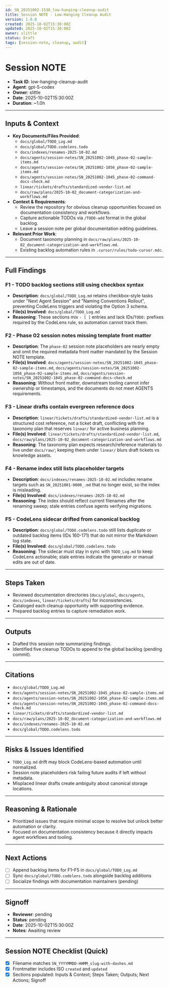 ```yaml
---
id: SN_20251002-1530_low-hanging-cleanup-audit
title: Session NOTE - Low-Hanging Cleanup Audit
version: 1.0.0
created: 2025-10-02T15:30:00Z
updated: 2025-10-02T15:30:00Z
owner: slittle
status: Draft
tags: [session-note, cleanup, audit]
---
```


# Session NOTE

- **Task ID**: low-hanging-cleanup-audit
- **Agent**: gpt-5-codex
- **Owner**: slittle
- **Date**: 2025-10-02T15:30:00Z
- **Duration**: ~1.0h

---

## Inputs & Context

- **Key Documents/Files Provided**:
  - `docs/global/TODO_Log.md`
  - `docs/global/TODO.codelens.todo`
  - `docs/indexes/renames-2025-10-02.md`
  - `docs/agents/session-notes/SN_20251002-1045_phase-02-sample-items.md`
  - `docs/agents/session-notes/SN_20251002-1056_phase-02-sample-items.md`
  - `docs/agents/session-notes/SN_20251002-1045_phase-02-command-docs-check.md`
  - `linear/tickets/drafts/standardized-vendor-list.md`
  - `docs/raw/plans/2025-10-02_document-categorization-and-workflows.md`
- **Context & Requirements**:
  - Review the repository for obvious cleanup opportunities focused on documentation consistency and workflows.
  - Capture actionable TODOs via `/TODO-add` format in the global backlog.
  - Leave a session note per global documentation editing guidelines.
- **Relevant Prior Work**:
  - Document taxonomy planning in `docs/raw/plans/2025-10-02_document-categorization-and-workflows.md`.
  - Existing backlog automation rules in `.cursor/rules/todo-cursor.mdc`.

---

## Full Findings

### F1 - TODO backlog sections still using checkbox syntax

- **Description**: `docs/global/TODO_Log.md` retains checkbox-style tasks under "Next Agent Session" and "Naming Conventions Rollout", preventing CodeLens triggers and violating the Option 3 schema.
- **File(s) Involved**: `docs/global/TODO_Log.md`
- **Reasoning**: These sections mix `- [ ]` entries and lack IDs/`TODO:` prefixes required by the CodeLens rule, so automation cannot track them.

### F2 - Phase 02 session notes missing template front matter

- **Description**: The `phase-02` session note placeholders are nearly empty and omit the required metadata front matter mandated by the Session NOTE template.
- **File(s) Involved**: `docs/agents/session-notes/SN_20251002-1045_phase-02-sample-items.md`, `docs/agents/session-notes/SN_20251002-1056_phase-02-sample-items.md`, `docs/agents/session-notes/SN_20251002-1045_phase-02-command-docs-check.md`
- **Reasoning**: Without front matter, downstream tooling cannot infer ownership or timestamps, and the documents do not meet AGENTS requirements.

### F3 - Linear drafts contain evergreen reference docs

- **Description**: `linear/tickets/drafts/standardized-vendor-list.md` is a structured cost reference, not a ticket draft, conflicting with the taxonomy plan that reserves `linear/` for active business planning.
- **File(s) Involved**: `linear/tickets/drafts/standardized-vendor-list.md`, `docs/raw/plans/2025-10-02_document-categorization-and-workflows.md`
- **Reasoning**: The taxonomy plan expects research/reference materials to live under `docs/raw/`; keeping them under `linear/` blurs draft tickets vs knowledge assets.

### F4 - Rename index still lists placeholder targets

- **Description**: `docs/indexes/renames-2025-10-02.md` includes rename targets such as `SN_20251001-0000_.md` that no longer exist, so the index is misleading.
- **File(s) Involved**: `docs/indexes/renames-2025-10-02.md`
- **Reasoning**: The index should reflect current filenames after the renaming sweep; stale entries confuse agents verifying migrations.

### F5 - CodeLens sidecar drifted from canonical backlog

- **Description**: `docs/global/TODO.codelens.todo` still lists duplicate or outdated backlog items (IDs 160-171) that do not mirror the Markdown log state.
- **File(s) Involved**: `docs/global/TODO.codelens.todo`
- **Reasoning**: The sidecar must stay in sync with `TODO_Log.md` to keep CodeLens actionable; stale entries indicate the generator or manual edits are out of date.

---

## Steps Taken

- Reviewed documentation directories (`docs/global`, `docs/agents`, `docs/indexes`, `linear/tickets/drafts`) for inconsistencies.
- Cataloged each cleanup opportunity with supporting evidence.
- Prepared backlog entries to capture remediation work.

---

## Outputs

- Drafted this session note summarizing findings.
- Identified five cleanup TODOs to append to the global backlog (pending commit).

---

## Citations

- `docs/global/TODO_Log.md`
- `docs/agents/session-notes/SN_20251002-1045_phase-02-sample-items.md`
- `docs/agents/session-notes/SN_20251002-1056_phase-02-sample-items.md`
- `docs/agents/session-notes/SN_20251002-1045_phase-02-command-docs-check.md`
- `linear/tickets/drafts/standardized-vendor-list.md`
- `docs/raw/plans/2025-10-02_document-categorization-and-workflows.md`
- `docs/indexes/renames-2025-10-02.md`
- `docs/global/TODO.codelens.todo`

---

## Risks & Issues Identified

- `TODO_Log.md` drift may block CodeLens-based automation until normalized.
- Session note placeholders risk failing future audits if left without metadata.
- Misplaced linear drafts create ambiguity about canonical storage locations.

---

## Reasoning & Rationale

- Prioritized issues that require minimal scope to resolve but unlock better automation or clarity.
- Focused on documentation consistency because it directly impacts agent workflows and tooling.

---

## Next Actions

- [ ] Append backlog items for F1–F5 in `docs/global/TODO_Log.md`
- [ ] Sync `docs/global/TODO.codelens.todo` alongside backlog additions
- [ ] Socialize findings with documentation maintainers (pending)

---

## Signoff

- **Reviewer**: pending
- **Status**: pending
- **Date**: 2025-10-02T15:30:00Z
- **Notes**: Awaiting review

---

## Session NOTE Checklist (Quick)

- [x] Filename matches `SN_YYYYMMDD-HHMM_slug-with-dashes.md`
- [x] Frontmatter includes ISO `created` and `updated`
- [x] Sections populated: Inputs & Context; Steps Taken; Outputs; Next Actions; Signoff
